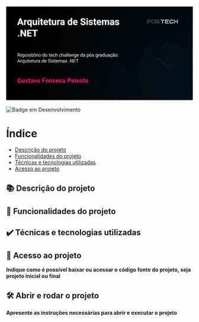 ![Capa com o nome do curso da pós graduação](./assets/thumbnail.png)

![Badge em Desenvolvimento](http://img.shields.io/static/v1?label=STATUS&message=EM%20DESENVOLVIMENTO&color=GREEN&style=for-the-badge)

# Índice 

* [Descrição do projeto](#Descrição-do-projeto)
* [Funcionalidades do projeto](#Funcionalidades-do-projeto)
* [Técnicas e tecnologias utilizadas](#Técnicas-e-tecnologias-utilizadas)
* [Acesso ao projeto](#Acesso-ao-projeto)

## 📚 Descrição do projeto

## 🔨 Funcionalidades do projeto

## ✔️ Técnicas e tecnologias utilizadas

## 📁 Acesso ao projeto

**Indique como é possível baixar ou acessar o código fonte do projeto, seja projeto inicial ou final**

## 🛠️ Abrir e rodar o projeto

**Apresente as instruções necessárias para abrir e executar o projeto**

